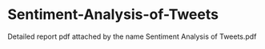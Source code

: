 # Sentiment-Analysis-of-Tweets
Detailed report pdf attached by the name Sentiment Analysis of Tweets.pdf
